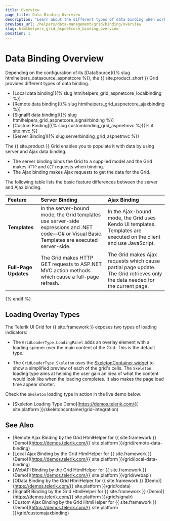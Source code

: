 ```yaml
---
title: Overview
page_title: Data Binding Overview
description: "Learn about the different types of data binding when working with the Telerik UI Grid component for {{ site.framework }}."
previous_url: /helpers/data-management/grid/binding/overview
slug: htmlhelpers_grid_aspnetcore_binding_overview
position: 1
---
```


# Data Binding Overview

Depending on the configuration of its [DataSource]({% slug htmlhelpers_datasource_aspnetcore %}), the {{ site.product_short }} Grid provides different types of data binding. 

* [Local data binding]({% slug htmlhelpers_grid_aspnetcore_localbinding %})
* [Remote data binding]({% slug htmlhelpers_grid_aspnetcore_ajaxbinding %})
* [SignalR data binding]({% slug htmlhelpers_grid_aspnetcore_signalrbinding %})
* [Custom Binding]({% slug custombinding_grid_aspnetmvc %}){% if site.mvc %} 
* [Server Binding]({% slug serverbinding_grid_aspnetmvc %})

The {{ site.product }} Grid enables you to populate it with data by using server and Ajax data binding.

* The server binding binds the Grid to a supplied model and the Grid makes `HTTP` and `GET` requests when binding.
* The Ajax binding makes Ajax requests to get the data for the Grid.

The following table lists the basic feature differences between the server and Ajax binding.

|**Feature**  |**Server Binding** |**Ajax Binding** |
|:---         |:---               |:---             |
|**Templates** |In the server-bound mode, the Grid templates use server-side expressions and .NET code&mdash;C# or Visual Basic. Templates are executed server-side. |In the Ajax-bound mode, the Grid uses Kendo UI templates. Templates are executed on the client and use JavaScript. |
|**Full-Page Updates** |The Grid makes HTTP GET requests to ASP.NET MVC action methods which cause a full-page refresh. |The Grid makes Ajax requests which cause partial page update. The Grid retrieves only the data needed for the current page.|
{% endif %}

## Loading Overlay Types

The Telerik UI Grid for {{ site.framework }} exposes two types of loading indicators:

* The `GridLoaderType.LoadingPanel` adds an overlay element with a loading spinner over the main content of the Grid. This is the default type.

* The `GridLoaderType.Skeleton` uses the [SkeletonContainer widget](https://docs.telerik.com/kendo-ui/controls/interactivity/skeletoncontainer/overview) to show a simplified preview of each of the grid's cells. The `Skeleton` loading type aims at helping the user gain an idea of what the content would look like when the loading completes. It also makes the page load time appear shorter.

Check the `Skeleton` loading type in action in the live demo below:

* [Skeleton Loading Type Demo](https://demos.telerik.com/{{ site.platform }}/skeletoncontainer/grid-integration)

## See Also

* [Remote Ajax Binding by the Grid HtmlHelper for {{ site.framework }} (Demo)](https://demos.telerik.com/{{ site.platform }}/grid/remote-data-binding)
* [Local Ajax Binding by the Grid HtmlHelper for {{ site.framework }} (Demo)](https://demos.telerik.com/{{ site.platform }}/grid/local-data-binding)
* [WebAPI Binding by the Grid HtmlHelper for {{ site.framework }} (Demo)](https://demos.telerik.com/{{ site.platform }}/grid/webapi)
* [OData Binding by the Grid HtmlHelper for {{ site.framework }} (Demo)](https://demos.telerik.com/{{ site.platform }}/grid/odata)
* [SignalR Binding by the Grid HtmlHelper for {{ site.framework }} (Demo)](https://demos.telerik.com/{{ site.platform }}/grid/signalr)
* [Custom Ajax Binding by the Grid HtmlHelper for {{ site.framework }} (Demo)](https://demos.telerik.com/{{ site.platform }}/grid/customajaxbinding)

